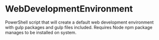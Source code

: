 # WebDevelopmentEnvironment
PowerShell script that will create a default web development environment with gulp packages and gulp files included. Requires Node npm package manages to be installed on system.
